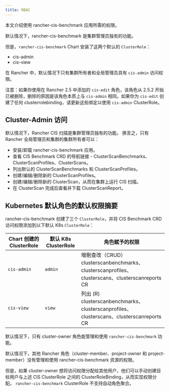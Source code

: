 ```yaml
---
title: RBAC
---
```


本文介绍使用 rancher-cis-benchmark 应用所需的权限。

默认情况下，rancher-cis-benchmark 是集群管理员独有的功能。

但是，`rancher-cis-benchmark` Chart 安装了这两个默认的 `ClusterRole`：

- cis-admin
- cis-view

在 Rancher 中，默认情况下只有集群所有者和全局管理员具有 `cis-admin` 访问权限。

注意：如果你使用在 Rancher 2.5 中添加的 `cis-edit` 角色，该角色从 2.5.2 开始已被删除，删除的原因是该角色本质上与 `cis-admin` 相同。如果你为 `cis-edit` 创建了任何 clusterrolebinding，请更新这些绑定以使用 `cis-admin` ClusterRole。

## Cluster-Admin 访问

默认情况下，Rancher CIS 扫描是集群管理员独有的功能。
换言之，只有 Rancher 全局管理员和集群的集群所有者可以：

- 安装/卸载 rancher-cis-benchmark 应用。
- 查看 CIS Benchmark CRD 的导航链接 - ClusterScanBenchmarks、ClusterScanProfiles、ClusterScans。
- 列出默认的 ClusterScanBenchmarks 和 ClusterScanProfiles。
- 创建/编辑/删除新的 ClusterScanProfiles。
- 创建/编辑/删除新的 ClusterScan，从而在集群上运行 CIS 扫描。
- 在 ClusterScan 完成后查看并下载 ClusterScanReport。


## Kubernetes 默认角色的默认权限摘要

rancher-cis-benchmark 创建了三个 `ClusterRole`，并将 CIS Benchmark CRD 访问权限添加到以下默认 K8s `ClusterRole`：

| Chart 创建的 ClusterRole | 默认 K8s ClusterRole | 角色赋予的权限 |
| ------------------------------| ---------------------------| ---------------------------|
| `cis-admin` | `admin` | 增刪查改（CRUD）clusterscanbenchmarks、clusterscanprofiles、clusterscans、clusterscanreports CR |
| `cis-view` | `view ` | 列出 (R) clusterscanbenchmarks、clusterscanprofiles、clusterscans、clusterscanreports CR |


默认情况下，只有 cluster-owner 角色能管理和使用 `rancher-cis-benchmark` 功能。

默认情况下，其他 Rancher 角色（cluster-member、project-owner 和 project-member）没有管理和使用 rancher-cis-benchmark 资源的权限。

但是，如果 cluster-owner 想将访问权限分配给其他用户，他们可以手动创建目标用户与上述 CIS ClusterRole 之间的 ClusterRoleBinding，从而实现权限分配。
`rancher-cis-benchmark` ClusterRole 不支持自动角色聚合。

